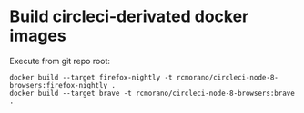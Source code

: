 # Build circleci-derivated docker images

Execute from git repo root:
```
docker build --target firefox-nightly -t rcmorano/circleci-node-8-browsers:firefox-nightly .
docker build --target brave -t rcmorano/circleci-node-8-browsers:brave .
```
